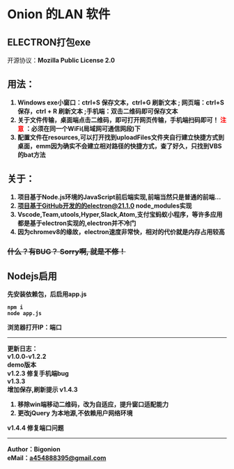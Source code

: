# Onion 的LAN 软件
## ELECTRON打包exe
开源协议：<b>Mozilla Public License 2.0<b>
## 用法：
1. Windows exe小窗口：ctrl+S 保存文本，ctrl+G 刷新文本 ; 网页端：ctrl+S 保存，ctrl + R 刷新文本 ;手机端：双击二维码即可保存文本
2. 关于文件传输，桌面端点击二维码，即可打开网页传输，手机端扫码即可！<font color='red'> 注意 </font>：必须在同一个WiFi(局域网可通信网段)下
3. 配置文件在resources,可以打开找到uploadFiles文件夹自行建立快捷方式到桌面，emm因为确实不会建立相对路径的快捷方式，查了好久，只找到VBS的bat方法
## 关于：
1. 项目基于Node.js环境的JavaScript前后端实现,前端当然只是普通的前端...
2. 项目基于GitHub开发的的electron@21.1.0 node_modules实现
3. Vscode,Team,utools,Hyper,Slack,Atom,支付宝蚂蚁小程序，等许多应用都是基于electron实现的,electron并不冷门
4. 因为chromev8的缘故，electron速度非常快，相对的代价就是内存占用较高

### ~~什么？有BUG？ Sorry啊, 就是不修！~~

## Nodejs启用
先安装依赖包，后启用app.js
```
npm i
node app.js
```
浏览器打开IP：端口




-------------------
更新日志：  
v1.0.0-v1.2.2  
demo版本  
v1.2.3
修复手机端bug  
v1.3.3  
增加保存,刷新提示
v1.4.3
1. 移除win端移动二维码，改为自适应，提升窗口适配能力
2. 更改jQuery 为本地源,不依赖用户网络环境

v1.4.4
修复端口问题

-------------------

Author：Bigonion  
eMail：a454888395@gmail.com

